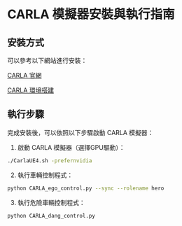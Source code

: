# CARLA 模擬器安裝與執行指南

## 安裝方式

可以參考以下網站進行安裝：

[CARLA 官網](https://carla.org/)


[CARLA 環境搭建](https://blog.csdn.net/Fengdf666/article/details/135902650?ops_request_misc=%257B%2522request%255Fid%2522%253A%2522171886504016800226559370%2522%252C%2522scm%2522%253A%252220140713.130102334..%2522%257D&request_id=171886504016800226559370&biz_id=0&utm_medium=distribute.pc_search_result.none-task-blog-2~all~sobaiduend~default-2-135902650-null-null.142^v100^pc_search_result_base8&utm_term=carla%20ros2)



## 執行步驟

完成安裝後，可以依照以下步驟啟動 CARLA 模擬器：

1. 啟動 CARLA 模擬器（選擇GPU驅動）：

```bash
./CarlaUE4.sh -prefernvidia
```

2. 執行車輛控制程式：

```bash
python CARLA_ego_control.py --sync --rolename hero
```


3. 執行危險車輛控制程式：

```bash
python CARLA_dang_control.py
```